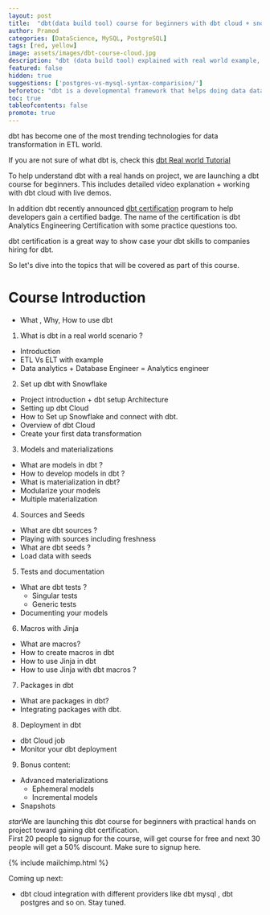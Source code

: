 ```yaml
---
layout: post
title:  "dbt(data build tool) course for beginners with dbt cloud + snowflake for dbt certification"
author: Pramod
categories: [DataScience, MySQL, PostgreSQL]
tags: [red, yellow]
image: assets/images/dbt-course-cloud.jpg
description: "dbt (data build tool) explained with real world example, going from ETL to ELT and where exactly dbt fits in data transformation. A detailed course towards dbt certification"
featured: false
hidden: true
suggestions: ['postgres-vs-mysql-syntax-comparision/']
beforetoc: "dbt is a developmental framework that helps doing data data tranformation with simple SELECT queris. "
toc: true
tableofcontents: false
promote: true
---
```


dbt has become one of the most trending technologies for data transformation in ETL world.

If you are not sure of what dbt is, check this [dbt Real world Tutorial](/dbt-tutorial-real-world-scenario-guide/)

To help understand dbt with a real hands on project, we are launching a dbt course for beginners. This includes 
detailed video explanation + working with dbt cloud with live demos.

In addition dbt recently announced [dbt certification](https://www.getdbt.com/blog/dbt-certification-program/) program to help 
developers gain a certified badge. The name of the certification is dbt Analytics Engineering Certification with some practice questions too.  

dbt certification is a great way to show case your dbt skills to companies hiring for dbt. 

So let's dive into the topics that will be covered as part of this course. 

# Course Introduction
- What , Why, How to use dbt

1. What is dbt in a real world scenario ?
- Introduction
- ETL Vs ELT with example
- Data analytics + Database Engineer = Analytics engineer

2. Set up dbt with Snowflake
- Project introduction + dbt setup Architecture
- Setting up dbt Cloud
- How to Set up Snowflake and connect with dbt.
- Overview of dbt Cloud
- Create your first data transformation

3. Models and materializations
- What are models in dbt ?
- How to develop models in dbt ?
- What is materialization in dbt?
- Modularize your models
- Multiple materialization

4. Sources and Seeds
- What are dbt sources ?
- Playing with sources including freshness
- What are dbt seeds ?
- Load data with seeds

5. Tests and documentation
- What are dbt tests ?
  - Singular tests
  - Generic tests
- Documenting your models

6. Macros with Jinja
- What are macros?
- How to create macros in dbt
- How to use Jinja in dbt
- How to use Jinja with dbt macros ?

7. Packages in dbt
- What are packages in dbt?
- Integrating packages with dbt.

8. Deployment in dbt
- dbt Cloud job
- Monitor your dbt deployment

9. Bonus content:
- Advanced materializations
  - Ephemeral models
  - Incremental models
- Snapshots

<div class="alert alert-warning" role="alert">
    <span class="text"><i class="material-icons">star</i>We are launching this dbt course for beginners with practical hands on project toward gaining dbt certification. <br>
      First 20 people to signup for the course, will get course for free and next 30 people will get a 50% discount. Make sure to signup here.
   </span>
</div>

{% include mailchimp.html %}

Coming up next: 

- dbt cloud integration with different providers like dbt mysql , dbt postgres and so on. Stay tuned. 
